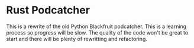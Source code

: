# Rust Podcatcher

This is a rewrite of the old Python Blackfruit podcatcher. This is a learning process so progress will be slow. The quality of the code won't be great to start and there will be plenty of rewritting and refactoring.
